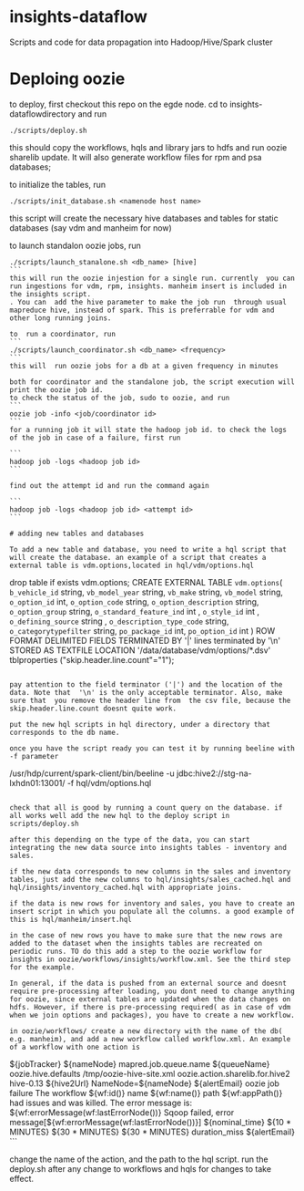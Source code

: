 # insights-dataflow
Scripts and code for data propagation into Hadoop/Hive/Spark cluster

# Deploing oozie

to deploy, first  checkout this repo on the egde node. cd to insights-dataflowdirectory and run
```
./scripts/deploy.sh
```
this should copy the workflows, hqls and library jars to hdfs and run oozie sharelib update. It will also generate workflow files for rpm and psa databases;

to initialize the tables, run 
```
./scripts/init_database.sh <namenode host name>
```

this script will create the necessary hive databases and tables for static databases (say vdm and manheim for now)

to launch standalon oozie jobs, run 
````
./scripts/launch_stanalone.sh <db_name> [hive] 
```
this will run the oozie injestion for a single run. currently  you can run ingestions for vdm, rpm, insights. manheim insert is included in the insights script.
. You can  add the hive parameter to make the job run  through usual mapreduce hive, instead of spark. This is preferrable for vdm and other long running joins. 

to  run a coordinator, run 
```
./scripts/launch_coordinator.sh <db_name> <frequency> 
```
this will  run oozie jobs for a db at a given frequency in minutes

both for coordinator and the standalone job, the script execution will print the oozie job id. 
to check the status of the job, sudo to oozie, and run 
```
oozie job -info <job/coordinator id>
```
for a running job it will state the hadoop job id. to check the logs of the job in case of a failure, first run 

```
hadoop job -logs <hadoop job id>
```

find out the attempt id and run the command again 

```
hadoop job -logs <hadoop job id> <attempt id>
```

# adding new tables and databases

To add a new table and database, you need to write a hql script that will create the database. an example of a script that creates a external table is vdm.options,located in hql/vdm/options.hql
````
drop  table if exists vdm.options;
CREATE EXTERNAL TABLE `vdm.options`(
`b_vehicle_id` string,
`vb_model_year` string,
`vb_make` string,
`vb_model` string,
`o_option_id` int,
`o_option_code` string,
`o_option_description` string,
`o_option_group` string,
`o_standard_feature_ind` int ,
`o_style_id` int ,
`o_defining_source` string ,
`o_description_type_code` string,
`o_categorytypefilter` string,
`po_package_id` int,
`po_option_id` int
)
ROW FORMAT DELIMITED FIELDS TERMINATED BY '|'  lines terminated by '\n'
STORED AS TEXTFILE
LOCATION '/data/database/vdm/options/*.dsv'
tblproperties ("skip.header.line.count"="1");

```

pay attention to the field terminator ('|') and the location of the data. Note that  '\n' is the only acceptable terminator. Also, make sure that  you remove the header line from  the csv file, because the  skip.header.line.count doesnt quite work. 

put the new hql scripts in hql directory, under a directory that corresponds to the db name. 

once you have the script ready you can test it by running beeline with  -f parameter

```
 /usr/hdp/current/spark-client/bin/beeline -u jdbc:hive2://stg-na-lxhdn01:13001/ -f hql/vdm/options.hql
```

check that all is good by running a count query on the database. if all works well add the new hql to the deploy script in scripts/deploy.sh

after this depending on the type of the data, you can start integrating the new data source into insights tables - inventory and sales. 

if the new data corresponds to new columns in the sales and inventory  tables, just add the new columns to hql/insights/sales_cached.hql and  hql/insights/inventory_cached.hql with appropriate joins. 

if the data is new rows for inventory and sales, you have to create an insert script in which you populate all the columns. a good example of this is hql/manheim/insert.hql 

in the case of new rows you have to make sure that the new rows are added to the dataset when the insights tables are recreated on periodic runs. TO do this add a step to the oozie workflow for insights in oozie/workflows/insights/workflow.xml. See the third step for the example. 

In general, if the data is pushed from an external source and doesnt require pre-processing after loading, you dont need to change anything for oozie, since external tables are updated when the data changes on hdfs. However, if there is pre-processing required( as in case of vdm when we join options and packages), you have to create a new workflow.  

in oozie/workflows/ create a new directory with the name of the db( e.g. manheim), and add a new workflow called workflow.xml. An example of a workflow with one action is
```
<workflow-app xmlns="uri:oozie:workflow:0.5" xmlns:sla="uri:oozie:sla:0.2" name="sqoop-wf">
    <start to="vdm_vehicles_options_packages"/>
	<action name="vdm_vehicles_options_packages">
		<hive2 xmlns="uri:oozie:hive2-action:0.1">
			<job-tracker>${jobTracker}</job-tracker>
			<name-node>${nameNode}</name-node>
			<configuration>
				<property>
					<name>mapred.job.queue.name</name>
					<value>${queueName}</value>
				</property>
				<property>
					<name>oozie.hive.defaults</name>
					<value>/tmp/oozie-hive-site.xml</value>
				</property>
				<property>
					<name>oozie.action.sharelib.for.hive2</name>
					<value>hive-0.13</value>
				</property>
			</configuration>
			<jdbc-url>${hive2Url}</jdbc-url>
			<script>/user/oozie/share/hql/vdm/vdm_option_packages.hql</script>
			<param>NameNode=${nameNode}</param>
		</hive2>
		<ok to="endMain"/>
		<error to="failEmail"/>
	</action>
	<action name="failEmail">
		<email xmlns="uri:oozie:email-action:0.1">
			<to>${alertEmail}</to>
			<subject>oozie job failure</subject>
			<body>The workflow ${wf:id()} name ${wf:name()} path ${wf:appPath()} had issues and was killed.  The error message is: ${wf:errorMessage(wf:lastErrorNode())}</body>
		</email>
		<ok to="fail" />
		<error to="fail" />
	</action>
	<kill name="fail">
		<message>Sqoop failed, error message[${wf:errorMessage(wf:lastErrorNode())}]</message>
	</kill>
	<end name="endMain"/>
	<sla:info>
		<sla:nominal-time>${nominal_time}</sla:nominal-time>
		<sla:should-start>${10 * MINUTES}</sla:should-start>
		<sla:should-end>${30 * MINUTES}</sla:should-end>
		<sla:max-duration>${30 * MINUTES}</sla:max-duration>
		<sla:alert-events>duration_miss</sla:alert-events>
		<sla:alert-contact>${alertEmail}</sla:alert-contact>
	</sla:info>
</workflow-app>
```

change the name of the action, and the path to the hql script. run the deploy.sh after any change to workflows and hqls for changes to take effect. 


